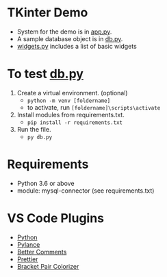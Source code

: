 # TKinter Demo

* System for the demo is in [app.py](app.py).
* A sample database object is in [db.py](db.py).
* [widgets.py](widgets.py) includes a list of basic widgets

# To test [db.py](db.py)

1. Create a virtual environment. (optional)
    - ```python -m venv [foldername]```
    - to activate, run ```[foldername]\scripts\activate```
2. Install modules from requirements.txt.
    - ```pip install -r requirements.txt```
3. Run the file.
    - ```py db.py```

# Requirements
* Python 3.6 or above
* module: mysql-connector (see requirements.txt)

# VS Code Plugins

* [Python](https://marketplace.visualstudio.com/items?itemName=ms-python.python)
* [Pylance](https://marketplace.visualstudio.com/items?itemName=ms-python.vscode-pylance)
* [Better Comments](https://marketplace.visualstudio.com/items?itemName=aaron-bond.better-comments)
* [Prettier](https://marketplace.visualstudio.com/items?itemName=esbenp.prettier-vscode)
* [Bracket Pair Colorizer](https://marketplace.visualstudio.com/items?itemName=CoenraadS.bracket-pair-colorizer)